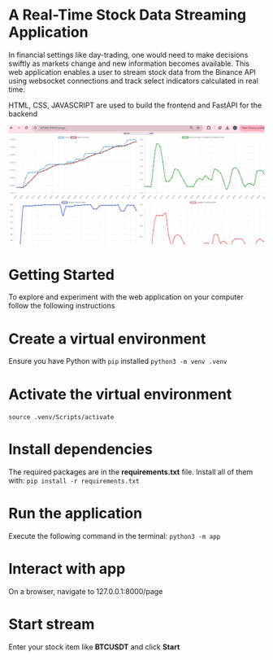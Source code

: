 # A Real-Time Stock Data Streaming Application
In financial settings like day-trading, one would need to make decisions swiftly
as markets change and new information becomes available. This web application 
enables a user to stream stock data from the Binance API using websocket connections
and track select indicators calculated in real time.

HTML, CSS, JAVASCRIPT are used to build the frontend and FastAPI for the backend

![Screenshot](./assets/ohlcv_screensshot.png)

# Getting Started
To explore and experiment with the web application on your computer follow
the following instructions

# Create a virtual environment
Ensure you have Python with `pip` installed
`python3 -m venv .venv`

# Activate the virtual environment
`source .venv/Scripts/activate`

# Install dependencies
The required packages are in the **requirements.txt** file.
Install all of them with:
`pip install -r requirements.txt`

# Run the application
Execute the following command in the terminal:
`python3 -m app`

# Interact with app
On a browser, navigate to 127.0.0.1:8000/page

# Start stream
Enter your stock item like **BTCUSDT** and click **Start**
